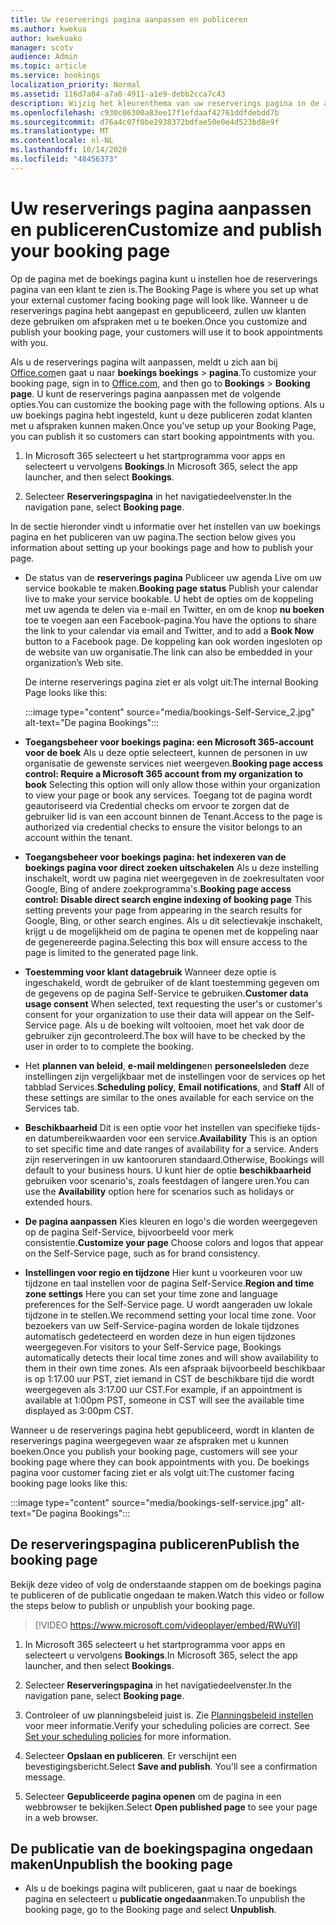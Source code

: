 ```yaml
---
title: Uw reserverings pagina aanpassen en publiceren
ms.author: kwekua
author: kwekuako
manager: scotv
audience: Admin
ms.topic: article
ms.service: bookings
localization_priority: Normal
ms.assetid: 116d7a84-a7a0-4911-a1e9-debb2cca7c43
description: Wijzig het kleurenthema van uw reserverings pagina in de app Microsoft bookings.
ms.openlocfilehash: c930c06300a83ee17f1efdaaf42761ddfdebdd7b
ms.sourcegitcommit: d76a4c07f0be2938372bdfae50e0e4d523bd8e9f
ms.translationtype: MT
ms.contentlocale: nl-NL
ms.lasthandoff: 10/14/2020
ms.locfileid: "48456373"
---
```

# <a name="customize-and-publish-your-booking-page"></a><span data-ttu-id="3c601-103">Uw reserverings pagina aanpassen en publiceren</span><span class="sxs-lookup"><span data-stu-id="3c601-103">Customize and publish your booking page</span></span>

<span data-ttu-id="3c601-104">Op de pagina met de boekings pagina kunt u instellen hoe de reserverings pagina van een klant te zien is.</span><span class="sxs-lookup"><span data-stu-id="3c601-104">The Booking Page is where you set up what your external customer facing booking page will look like.</span></span> <span data-ttu-id="3c601-105">Wanneer u de reserverings pagina hebt aangepast en gepubliceerd, zullen uw klanten deze gebruiken om afspraken met u te boeken.</span><span class="sxs-lookup"><span data-stu-id="3c601-105">Once you customize and publish your booking page, your customers will use it to book appointments with you.</span></span>

<span data-ttu-id="3c601-106">Als u de reserverings pagina wilt aanpassen, meldt u zich aan bij [Office.com](https://office.com)en gaat u naar **boekings boekings** \> **pagina**.</span><span class="sxs-lookup"><span data-stu-id="3c601-106">To customize your booking page, sign in to [Office.com](https://office.com), and then go to **Bookings** \> **Booking page**.</span></span> <span data-ttu-id="3c601-107">U kunt de reserverings pagina aanpassen met de volgende opties.</span><span class="sxs-lookup"><span data-stu-id="3c601-107">You can customize the booking page with the following options.</span></span> <span data-ttu-id="3c601-108">Als u uw boekings pagina hebt ingesteld, kunt u deze publiceren zodat klanten met u afspraken kunnen maken.</span><span class="sxs-lookup"><span data-stu-id="3c601-108">Once you've setup up your Booking Page, you can publish it so customers can start booking appointments with you.</span></span>

1. <span data-ttu-id="3c601-109">In Microsoft 365 selecteert u het startprogramma voor apps en selecteert u vervolgens **Bookings**.</span><span class="sxs-lookup"><span data-stu-id="3c601-109">In Microsoft 365, select the app launcher, and then select **Bookings**.</span></span>

2. <span data-ttu-id="3c601-110">Selecteer **Reserveringspagina** in het navigatiedeelvenster.</span><span class="sxs-lookup"><span data-stu-id="3c601-110">In the navigation pane, select **Booking page**.</span></span>

<span data-ttu-id="3c601-111">In de sectie hieronder vindt u informatie over het instellen van uw boekings pagina en het publiceren van uw pagina.</span><span class="sxs-lookup"><span data-stu-id="3c601-111">The section below gives you information about setting up your bookings page and how to publish your page.</span></span>

- <span data-ttu-id="3c601-112">De status van de **reserverings pagina** Publiceer uw agenda Live om uw service bookable te maken.</span><span class="sxs-lookup"><span data-stu-id="3c601-112">**Booking page status** Publish your calendar live to make your service bookable.</span></span> <span data-ttu-id="3c601-113">U hebt de opties om de koppeling met uw agenda te delen via e-mail en Twitter, en om de knop **nu boeken** toe te voegen aan een Facebook-pagina.</span><span class="sxs-lookup"><span data-stu-id="3c601-113">You have the options to share the link to your calendar via email and Twitter, and to add a **Book Now** button to a Facebook page.</span></span> <span data-ttu-id="3c601-114">De koppeling kan ook worden ingesloten op de website van uw organisatie.</span><span class="sxs-lookup"><span data-stu-id="3c601-114">The link can also be embedded in your organization’s Web site.</span></span>

    <span data-ttu-id="3c601-115">De interne reserverings pagina ziet er als volgt uit:</span><span class="sxs-lookup"><span data-stu-id="3c601-115">The internal Booking Page looks like this:</span></span>

    :::image type="content" source="media/bookings-Self-Service_2.jpg" alt-text="De pagina Bookings":::

- <span data-ttu-id="3c601-117">**Toegangsbeheer voor boekings pagina: een Microsoft 365-account voor de boek**  Als u deze optie selecteert, kunnen de personen in uw organisatie de gewenste services niet weergeven.</span><span class="sxs-lookup"><span data-stu-id="3c601-117">**Booking page access control: Require a Microsoft 365 account from my organization to book**  Selecting this option will only allow those within your organization to view your page or book any services.</span></span> <span data-ttu-id="3c601-118">Toegang tot de pagina wordt geautoriseerd via Credential checks om ervoor te zorgen dat de gebruiker lid is van een account binnen de Tenant.</span><span class="sxs-lookup"><span data-stu-id="3c601-118">Access to the page is authorized via credential checks to ensure the visitor belongs to an account within the tenant.</span></span>

- <span data-ttu-id="3c601-119">**Toegangsbeheer voor boekings pagina: het indexeren van de boekings pagina voor direct zoeken uitschakelen** Als u deze instelling inschakelt, wordt uw pagina niet weergegeven in de zoekresultaten voor Google, Bing of andere zoekprogramma's.</span><span class="sxs-lookup"><span data-stu-id="3c601-119">**Booking page access control: Disable direct search engine indexing of booking page** This setting prevents your page from appearing in the search results for Google, Bing, or other search engines.</span></span> <span data-ttu-id="3c601-120">Als u dit selectievakje inschakelt, krijgt u de mogelijkheid om de pagina te openen met de koppeling naar de gegenereerde pagina.</span><span class="sxs-lookup"><span data-stu-id="3c601-120">Selecting this box will ensure access to the page is limited to the generated page link.</span></span>

- <span data-ttu-id="3c601-121">**Toestemming voor klant datagebruik** Wanneer deze optie is ingeschakeld, wordt de gebruiker of de klant toestemming gegeven om de gegevens op de pagina Self-Service te gebruiken.</span><span class="sxs-lookup"><span data-stu-id="3c601-121">**Customer data usage consent** When selected, text requesting the user's or customer's consent for your organization to use their data will appear on the Self-Service page.</span></span> <span data-ttu-id="3c601-122">Als u de boeking wilt voltooien, moet het vak door de gebruiker zijn gecontroleerd.</span><span class="sxs-lookup"><span data-stu-id="3c601-122">The box will have to be checked by the user in order to to complete the booking.</span></span>

- <span data-ttu-id="3c601-123">Het **plannen van beleid**, **e-mail meldingen**en **personeelsleden** deze instellingen zijn vergelijkbaar met de instellingen voor de services op het tabblad Services.</span><span class="sxs-lookup"><span data-stu-id="3c601-123">**Scheduling policy**, **Email notifications**, and **Staff** All of these settings are similar to the ones available for each service on the Services tab.</span></span>

- <span data-ttu-id="3c601-124">**Beschikbaarheid** Dit is een optie voor het instellen van specifieke tijds-en datumbereikwaarden voor een service.</span><span class="sxs-lookup"><span data-stu-id="3c601-124">**Availability** This is an option to set specific time and date ranges of availability for a service.</span></span> <span data-ttu-id="3c601-125">Anders zijn reserveringen in uw kantooruren standaard.</span><span class="sxs-lookup"><span data-stu-id="3c601-125">Otherwise, Bookings will default to your business hours.</span></span> <span data-ttu-id="3c601-126">U kunt hier de optie **beschikbaarheid** gebruiken voor scenario's, zoals feestdagen of langere uren.</span><span class="sxs-lookup"><span data-stu-id="3c601-126">You can use the **Availability** option here for scenarios such as holidays or extended hours.</span></span>

- <span data-ttu-id="3c601-127">**De pagina aanpassen** Kies kleuren en logo's die worden weergegeven op de pagina Self-Service, bijvoorbeeld voor merk consistentie.</span><span class="sxs-lookup"><span data-stu-id="3c601-127">**Customize your page** Choose colors and logos that appear on the Self-Service page, such as for brand consistency.</span></span>

- <span data-ttu-id="3c601-128">**Instellingen voor regio en tijdzone** Hier kunt u voorkeuren voor uw tijdzone en taal instellen voor de pagina Self-Service.</span><span class="sxs-lookup"><span data-stu-id="3c601-128">**Region and time zone settings** Here you can set your time zone and language preferences for the Self-Service page.</span></span> <span data-ttu-id="3c601-129">U wordt aangeraden uw lokale tijdzone in te stellen.</span><span class="sxs-lookup"><span data-stu-id="3c601-129">We recommend setting your local time zone.</span></span> <span data-ttu-id="3c601-130">Voor bezoekers van uw Self-Service-pagina worden de lokale tijdzones automatisch gedetecteerd en worden deze in hun eigen tijdzones weergegeven.</span><span class="sxs-lookup"><span data-stu-id="3c601-130">For visitors to your Self-Service page, Bookings automatically detects their local time zones and will show availability to them in their own time zones.</span></span> <span data-ttu-id="3c601-131">Als een afspraak bijvoorbeeld beschikbaar is op 1:17.00 uur PST, ziet iemand in CST de beschikbare tijd die wordt weergegeven als 3:17.00 uur CST.</span><span class="sxs-lookup"><span data-stu-id="3c601-131">For example, if an appointment is available at 1:00pm PST, someone in CST will see the available time displayed as 3:00pm CST.</span></span>

<span data-ttu-id="3c601-132">Wanneer u de reserverings pagina hebt gepubliceerd, wordt in klanten de reserverings pagina weergegeven waar ze afspraken met u kunnen boeken.</span><span class="sxs-lookup"><span data-stu-id="3c601-132">Once you publish your booking page, customers will see your booking page where they can book appointments with you.</span></span> <span data-ttu-id="3c601-133">De boekings pagina voor customer facing ziet er als volgt uit:</span><span class="sxs-lookup"><span data-stu-id="3c601-133">The customer facing booking page looks like this:</span></span>

:::image type="content" source="media/bookings-self-service.jpg" alt-text="De pagina Bookings":::

## <a name="publish-the-booking-page"></a><span data-ttu-id="3c601-135">De reserveringspagina publiceren</span><span class="sxs-lookup"><span data-stu-id="3c601-135">Publish the booking page</span></span>

<span data-ttu-id="3c601-136">Bekijk deze video of volg de onderstaande stappen om de boekings pagina te publiceren of de publicatie ongedaan te maken.</span><span class="sxs-lookup"><span data-stu-id="3c601-136">Watch this video or follow the steps below to publish or unpublish your booking page.</span></span>

> [!VIDEO https://www.microsoft.com/videoplayer/embed/RWuYil]

1. <span data-ttu-id="3c601-137">In Microsoft 365 selecteert u het startprogramma voor apps en selecteert u vervolgens **Bookings**.</span><span class="sxs-lookup"><span data-stu-id="3c601-137">In Microsoft 365, select the app launcher, and then select **Bookings**.</span></span>

1. <span data-ttu-id="3c601-138">Selecteer **Reserveringspagina** in het navigatiedeelvenster.</span><span class="sxs-lookup"><span data-stu-id="3c601-138">In the navigation pane, select **Booking page**.</span></span>

1. <span data-ttu-id="3c601-p110">Controleer of uw planningsbeleid juist is. Zie [Planningsbeleid instellen](set-scheduling-policies.md) voor meer informatie.</span><span class="sxs-lookup"><span data-stu-id="3c601-p110">Verify your scheduling policies are correct. See [Set your scheduling policies](set-scheduling-policies.md) for more information.</span></span>

1. <span data-ttu-id="3c601-p111">Selecteer **Opslaan en publiceren**. Er verschijnt een bevestigingsbericht.</span><span class="sxs-lookup"><span data-stu-id="3c601-p111">Select **Save and publish**. You'll see a confirmation message.</span></span>

1. <span data-ttu-id="3c601-143">Selecteer **Gepubliceerde pagina openen** om de pagina in een webbrowser te bekijken.</span><span class="sxs-lookup"><span data-stu-id="3c601-143">Select **Open published page** to see your page in a web browser.</span></span>

## <a name="unpublish-the-booking-page"></a><span data-ttu-id="3c601-144">De publicatie van de boekingspagina ongedaan maken</span><span class="sxs-lookup"><span data-stu-id="3c601-144">Unpublish the booking page</span></span>

 - <span data-ttu-id="3c601-145">Als u de boekings pagina wilt publiceren, gaat u naar de boekings pagina en selecteert u **publicatie ongedaan**maken.</span><span class="sxs-lookup"><span data-stu-id="3c601-145">To unpublish the booking page, go to the Booking page and select **Unpublish**.</span></span>
